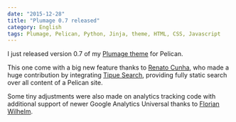 ```yaml
---
date: "2015-12-28"
title: "Plumage 0.7 released"
category: English
tags: Plumage, Pelican, Python, Jinja, theme, HTML, CSS, Javascript
---
```


I just released version 0.7 of my [Plumage
theme](https://github.com/kdeldycke/plumage) for Pelican.

This one come with a big new feature thanks to [Renato
Cunha](https://github.com/trovao), who made a huge contribution by integrating
[Tipue Search](https://www.tipue.com/search/), providing fully static
search over all content of a Pelican site.

Some tiny adjustments were also made on analytics tracking code with
additional support of newer Google Analytics Universal thanks to [Florian
Wilhelm](https://github.com/FlorianWilhelm).
